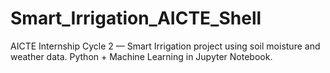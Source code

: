 # Smart_Irrigation_AICTE_Shell
AICTE Internship Cycle 2 — Smart Irrigation project using soil moisture and weather data. Python + Machine Learning in Jupyter Notebook.
